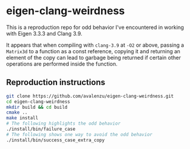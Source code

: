 # eigen-clang-weirdness

This is a reproduction repo for odd behavior I've encountered in working with Eigen 3.3.3 and Clang 3.9.

It appears that when compiling with `clang-3.9` at `-O2` or above, passing a `Matrix3d` to a function 
as a const reference, copying it and returning an element of the copy can lead to garbage being returned 
if certain other operations are performed inside the function.

## Reproduction instructions
```sh
git clone https://github.com/avalenzu/eigen-clang-weirdness.git
cd eigen-clang-weirdness
mkdir build && cd build
cmake ..
make install
# The following highlights the odd behavior
./install/bin/failure_case
# The following shows one way to avoid the odd behavior
./install/bin/success_case_extra_copy
```
